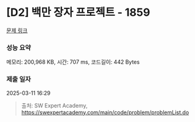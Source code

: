 # [D2] 백만 장자 프로젝트 - 1859 

[문제 링크](https://swexpertacademy.com/main/code/problem/problemDetail.do?contestProbId=AV5LrsUaDxcDFAXc) 

### 성능 요약

메모리: 200,968 KB, 시간: 707 ms, 코드길이: 442 Bytes

### 제출 일자

2025-03-11 16:29



> 출처: SW Expert Academy, https://swexpertacademy.com/main/code/problem/problemList.do